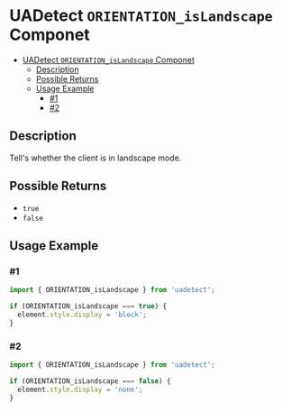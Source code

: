 # UADetect `ORIENTATION_isLandscape` Componet

- [UADetect `ORIENTATION_isLandscape` Componet](#uadetect-orientation_islandscape-componet)
  - [Description](#description)
  - [Possible Returns](#possible-returns)
  - [Usage Example](#usage-example)
    - [#1](#1)
    - [#2](#2)

## Description

Tell's whether the client is in landscape mode.

## Possible Returns

- `true`
- `false`

## Usage Example

### #1

```js
import { ORIENTATION_isLandscape } from 'uadetect';

if (ORIENTATION_isLandscape === true) {
  element.style.display = 'block';
}
```

### #2

```js
import { ORIENTATION_isLandscape } from 'uadetect';

if (ORIENTATION_isLandscape === false) {
  element.style.display = 'none';
}
```